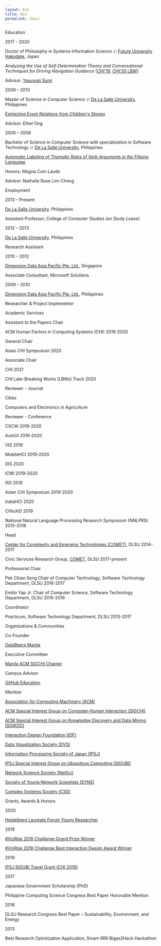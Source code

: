 ```yaml
---
layout: bio
title: Bio
permalink: /bio/
---
```


<!-- Education -->
<div class="twocol-content twocol-section">
    <p class="twocol-left-col"></p>
    <p class="twocol-entry">Education</p>
</div>

<div class="twocol-content">
    <p class="twocol-left-col">2017 - 2020</p>
    <div class="twocol-entry">
        <p>
            <span class="twocol-entry-main">Doctor of Philosophy in Systems Information Science</span> 
            <span style="color: grey">at</span>
            <a href="https://www.fun.ac.jp/en/" target="_blank">Future University Hakodate</a>, Japan
        </p>
        <p><em>Analyzing the Use of Self-Determination Theory and Conversational Techniques for Driving Navigation Guidance</em> [<a href="/publications/factors-not-follow" target="_blank">CHI'19</a>, <a href="/publications/two-heads-pilot" target="_blank">CHI'20 LBW</a>]</p>
        <p>Advisor: <a href="http://www.fun.ac.jp/~sumi/" target="_blank">Yasuyuki Sumi</a></p>
    </div>
</div>

<div class="twocol-content">
    <p class="twocol-left-col">2009 – 2013</p>
    <div class="twocol-entry">
        <p>
            <span class="twocol-entry-main">Master of Science in Computer Science</span> 
            <span style="color: grey">at</span>
            <a href="https://www.dlsu.edu.ph/" target="_blank">De La Salle University</a>, Philippines
        </p>
        <p><em><a href="/files/2014samson_conceptrel_pkaw.pdf" target="_blank">Extracting Event Relations from Children's Stories</a></em></p>
        <p>Advisor: Ethel Ong</p>
    </div>
</div>

<div class="twocol-content">
    <p class="twocol-left-col">2006 – 2009</p>
    <div class="twocol-entry">
        <p>
            <span class="twocol-entry-main">Bachelor of Science in Computer Science with specialization in Software Technology</span> 
            <span style="color: grey">at</span>
            <a href="https://www.dlsu.edu.ph/" target="_blank">De La Salle University</a>, Philippines
        </p>
        <p><em><a href="/files/2009samson_thematicrole_paclic.pdf" target="_blank">Automatic Labeling of Thematic Roles of Verb Arguments in the Filipino Language</a></em></p>
        <p>Honors: Magna Cum Laude</p>
        <p>Advisor: Nathalie Rose Lim-Cheng</p>
    </div>
</div>

<!-- Employment -->
<div class="twocol-content twocol-section">
    <p class="twocol-left-col"></p>
    <p class="twocol-entry">Employment</p>
</div>

<div class="twocol-content">
    <p class="twocol-left-col">2013 – Present</p>
    <div class="twocol-entry">
        <p>
            <a class="twocol-entry-main" href="https://www.dlsu.edu.ph/" target="_blank">De La Salle University</a>, Philippines
        </p>
        <p>Assistant Professor, College of Computer Studies <em>(on Study Leave)</em></p>
    </div>
</div>

<div class="twocol-content">
    <p class="twocol-left-col">2012 – 2013</p>
    <div class="twocol-entry">
        <p>
            <a class="twocol-entry-main" href="https://www.dlsu.edu.ph/" target="_blank">De La Salle University</a>, Philippines
        </p>
        <p>Research Assistant</p>
    </div>
</div>

<div class="twocol-content">
    <p class="twocol-left-col">2010 – 2012</p>
    <div class="twocol-entry">
        <p>
            <a class="twocol-entry-main" href="https://www.dimensiondata.com/" target="_blank">Dimension Data Asia Pacific Pte. Ltd.</a>, Singapore
        </p>
        <p>Associate Consultant, Microsoft Solutions</p>
    </div>
</div>

<div class="twocol-content">
    <p class="twocol-left-col">2009 – 2010</p>
    <div class="twocol-entry">
        <p>
            <a class="twocol-entry-main" href="https://www.dimensiondata.com/" target="_blank">Dimension Data Asia Pacific Pte. Ltd.</a>, Philippines
        </p>
        <p>Researcher & Project Implementor</p>
    </div>
</div>

<!-- Academic Services -->
<div class="twocol-content twocol-section">
    <p class="twocol-left-col"></p>
    <p class="twocol-entry">Academic Services</p>
</div>

<div class="twocol-content">
    <p class="twocol-left-col">Assistant to the Papers Chair</p>
    <div class="twocol-entry">
        <p><span class="twocol-entry-main">ACM Human Factors in Computing Systems (CHI)</span> 2019-2020</p>
    </div>
</div>

<div class="twocol-content">
    <p class="twocol-left-col">General Chair</p>
    <div class="twocol-entry">
        <p><span class="twocol-entry-main">Asian CHI Symposium</span> 2020</p>
    </div>
</div>

<div class="twocol-content">
    <p class="twocol-left-col">Associate Chair</p>
    <div class="twocol-entry">
        <p><span class="twocol-entry-main">CHI</span> 2021</p>
        <p><span class="twocol-entry-main">CHI Late-Breaking Works (LBWs) Track</span> 2020</p>
    </div>
</div>

<div class="twocol-content">
    <p class="twocol-left-col">Reviewer - Journal</p>
    <div class="twocol-entry">
        <p><span class="twocol-entry-main">Cities</span></p>
        <p><span class="twocol-entry-main">Computers and Electronics in Agriculture</span></p>
    </div>
</div>

<div class="twocol-content">
    <p class="twocol-left-col">Reviewer - Conference</p>
    <div class="twocol-entry">
        <p><span class="twocol-entry-main">CSCW</span> 2019-2020</p>
        <p><span class="twocol-entry-main">AutoUI</span> 2019-2020</p>
        <p><span class="twocol-entry-main">VIS</span> 2019</p>
        <p><span class="twocol-entry-main">MobileHCI</span> 2019-2020</p>
        <p><span class="twocol-entry-main">DIS</span> 2020</p>
        <p><span class="twocol-entry-main">ICMI</span> 2019-2020</p>
        <p><span class="twocol-entry-main">ISS</span> 2019</p>
        <p><span class="twocol-entry-main">Asian CHI Symposium</span> 2019-2020</p>
        <p><span class="twocol-entry-main">IndiaHCI</span> 2020</p>
        <p><span class="twocol-entry-main">CHIuXiD</span> 2019</p>
        <p><span class="twocol-entry-main">National Natural Language Processing Research Symposium (NNLPRS)</span> 2015-2018</p>
    </div>
</div>

<div class="twocol-content">
    <p class="twocol-left-col">Head</p>
    <div class="twocol-entry">
        <p><a class="twocol-entry-main" href="http://comet.dlsu.edu.ph" target="_blank">Center for Complexity and Emerging Technologies (COMET)</a>, DLSU 2014-2017</p>
        <p>Civic Services Research Group, <a class="twocol-entry-main" href="http://comet.dlsu.edu.ph" target="_blank">COMET</a>, DLSU 2017-present</p>
    </div>
</div>

<div class="twocol-content">
    <p class="twocol-left-col">Professorial Chair</p>
    <div class="twocol-entry">
        <p><span class="twocol-entry-main">Pek Chiao Seng Chair of Computer Technology</span>, Software Technology Department, DLSU 2016-2017</p>
        <p><span class="twocol-entry-main">Emilio Yap Jr. Chair of Computer Science</span>, Software Technology Department, DLSU 2015-2016</p>
    </div>
</div>

<div class="twocol-content">
    <p class="twocol-left-col">Coordinator</p>
    <div class="twocol-entry">
        <p><span class="twocol-entry-main">Practicum</span>, Software Technology Department, DLSU 2013-2017</p>
    </div>
</div>

<!-- Organizations & Communities -->
<div class="twocol-content twocol-section">
    <p class="twocol-left-col"></p>
    <p class="twocol-entry">Organizations & Communities</p>
</div>

<div class="twocol-content">
    <p class="twocol-left-col">Co-Founder</p>
    <div class="twocol-entry">
        <p><a href="http://databeersmnl.tumblr.com/" target="_blank">DataBeers Manila</a></p>
    </div>
</div>

<div class="twocol-content">
    <p class="twocol-left-col">Executive Committee</p>
    <div class="twocol-entry">
        <p><a href="https://www.facebook.com/chimnl/" target="_blank">Manila ACM SIGCHI Chapter</a></p>
    </div>
</div>

<div class="twocol-content">
    <p class="twocol-left-col">Campus Advisor</p>
    <div class="twocol-entry">
        <p><a href="https://education.github.com/teachers/advisors" target="_blank">GitHub Education</a></p>
    </div>
</div>

<div class="twocol-content">
    <p class="twocol-left-col">Member</p>
    <div class="twocol-entry">
        <p><a href="http://www.acm.org/" target="_blank">Association for Computing Machinery (ACM)</a></p>
        <p><a href="https://sigchi.org/" target="_blank">ACM Special Interest Group on Computer-Human Interaction (SIGCHI)</a></p>
        <p><a href="https://www.kdd.org/" target="_blank">ACM Special Interest Group on Knowledge Discovery and Data Mining (SIGKDD)</a></p>
        <p><a href="https://www.interaction-design.org/" target="_blank">Interaction Design Foundation (IDF)</a></p>
        <p><a href="https://www.datavisualizationsociety.com/" target="_blank">Data Visualization Society (DVS)</a></p>
        <p><a href="http://www.ipsj.or.jp/english/" target="_blank">Information Processing Society of Japan (IPSJ)</a></p>
        <p><a href="http://sigubi.ipsj.or.jp/" target="_blank">IPSJ Special Interest Group on Ubiquitous Computing (SIGUBI)</a></p>
        <p><a href="https://netscisociety.net/home" target="_blank">Network Science Society (NetSci)</a></p>
        <p><a href="https://www.networkscienceinstitute.org/syns" target="_blank">Society of Young Network Scientists (SYNS)</a></p>
        <p><a href="https://cssociety.org/" target="_blank">Complex Systems Society (CSS)</a></p>
    </div>
</div>

<!-- Grants & Awards -->
<div class="twocol-content twocol-section">
    <p class="twocol-left-col"></p>
    <p class="twocol-entry">Grants, Awards & Honors</p>
</div>

<div class="twocol-content">
    <p class="twocol-left-col">2020</p>
    <div class="twocol-entry">
        <p><a href="https://www.heidelberg-laureate-forum.org" target="_blank">Heidelberg Laureate Forum Young Researcher</a></p>
    </div>
</div>

<div class="twocol-content">
    <p class="twocol-left-col">2019</p>
    <div class="twocol-entry">
        <p><a href="https://blogs.worldbank.org/opendata/visualizing-risk-announcing-winners-vizrisk-2019-challenge" target="_blank">#VizRisk 2019 Challenge Grand Prize Winner</a></p>
        <p><a href="https://blogs.worldbank.org/opendata/visualizing-risk-announcing-winners-vizrisk-2019-challenge" target="_blank">#VizRisk 2019 Challenge Best Interaction Design Award Winner</a></p>
    </div>
</div>

<div class="twocol-content">
    <p class="twocol-left-col">2019</p>
    <div class="twocol-entry">
        <p><a href="http://sigubi.ipsj.or.jp/%E5%9B%BD%E9%9A%9B%E7%99%BA%E8%A1%A8%E5%A5%A8%E5%8A%B1%E8%B3%9E/%E9%81%8E%E5%8E%BB%E3%81%AE%E5%8F%97%E8%B3%9E/" target="_blank">IPSJ SIGUBI Travel Grant (CHI 2019)</a></p>
    </div>
</div>

<div class="twocol-content">
    <p class="twocol-left-col">2017</p>
    <div class="twocol-entry">
        <p>Japanese Government Scholarship (PhD)</p>
        <p>Philippine Computing Science Congress Best Paper Honorable Mention</p>
    </div>
</div>

<div class="twocol-content">
    <p class="twocol-left-col">2016</p>
    <div class="twocol-entry">
        <p>DLSU Research Congress Best Paper – Sustainability, Environment, and Energy</p>
    </div>
</div>

<div class="twocol-content">
    <p class="twocol-left-col">2013</p>
    <div class="twocol-entry">
        <p>Best Research Optimization Application, Smart-IRRI Bigas2Hack Hackathon</p>
    </div>
</div>